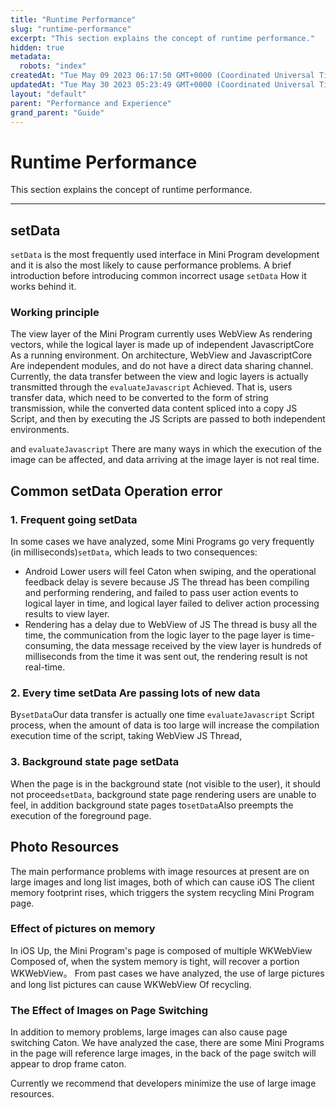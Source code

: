 ```yaml
---
title: "Runtime Performance"
slug: "runtime-performance"
excerpt: "This section explains the concept of runtime performance."
hidden: true
metadata: 
  robots: "index"
createdAt: "Tue May 09 2023 06:17:50 GMT+0000 (Coordinated Universal Time)"
updatedAt: "Tue May 30 2023 05:23:49 GMT+0000 (Coordinated Universal Time)"
layout: "default"
parent: "Performance and Experience"
grand_parent: "Guide"
---
```

# Runtime Performance 
This section explains the concept of runtime performance.

***

## setData

`setData` is the most frequently used interface in Mini Program development and it is also the most likely to cause performance problems. A brief introduction before introducing common incorrect usage `setData` How it works behind it.

### Working principle

The view layer of the Mini Program currently uses WebView As rendering vectors, while the logical layer is made up of independent JavascriptCore As a running environment. On architecture, WebView and JavascriptCore Are independent modules, and do not have a direct data sharing channel. Currently, the data transfer between the view and logic layers is actually transmitted through the `evaluateJavascript` Achieved. That is, users transfer data, which need to be converted to the form of string transmission, while the converted data content spliced into a copy JS Script, and then by executing the JS Scripts are passed to both independent environments.

and `evaluateJavascript` There are many ways in which the execution of the image can be affected, and data arriving at the image layer is not real time.

## Common setData Operation error

### 1. Frequent going setData

In some cases we have analyzed, some Mini Programs go very frequently (in milliseconds)`setData`, which leads to two consequences:

- Android Lower users will feel Caton when swiping, and the operational feedback delay is severe because JS The thread has been compiling and performing rendering, and failed to pass user action events to logical layer in time, and logical layer failed to deliver action processing results to view layer.
- Rendering has a delay due to WebView of JS The thread is busy all the time, the communication from the logic layer to the page layer is time-consuming, the data message received by the view layer is hundreds of milliseconds from the time it was sent out, the rendering result is not real-time.

### 2. Every time setData Are passing lots of new data

By`setData`Our data transfer is actually one time `evaluateJavascript` Script process, when the amount of data is too large will increase the compilation execution time of the script, taking WebView JS Thread,

### 3. Background state page setData

When the page is in the background state (not visible to the user), it should not proceed`setData`, background state page rendering users are unable to feel, in addition background state pages to`setData`Also preempts the execution of the foreground page.

## Photo Resources

The main performance problems with image resources at present are on large images and long list images, both of which can cause iOS The client memory footprint rises, which triggers the system recycling Mini Program page.

### Effect of pictures on memory

In iOS Up, the Mini Program's page is composed of multiple WKWebView Composed of, when the system memory is tight, will recover a portion WKWebView。 From past cases we have analyzed, the use of large pictures and long list pictures can cause WKWebView Of recycling.

### The Effect of Images on Page Switching

In addition to memory problems, large images can also cause page switching Caton. We have analyzed the case, there are some Mini Programs in the page will reference large images, in the back of the page switch will appear to drop frame caton.

Currently we recommend that developers minimize the use of large image resources.
